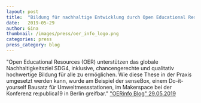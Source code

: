 ```yaml
---
layout: post
title:  "Bildung für nachhaltige Entwicklung durch Open Educational Resources: Die senseBox"
date:   2019-05-29 
author: Gina
thumbnail: /images/press/oer_info_logo.png
categories: press
press_category: blog
---
```

"Open Educational Resources (OER) unterstützen das globale Nachhaltigkeitsziel SDG4, inklusive, chancengerechte und qualitativ hochwertige Bildung für alle zu ermöglichen. Wie diese These in der Praxis umgesetzt werden kann, wurde am Beispiel der senseBox, einem Do-it-yourself Bausatz für Umweltmessstationen, im Makerspace bei der Konferenz re:publica19 in Berlin greifbar." 
<a href="https://open-educational-resources.de/bildung-fuer-nachhaltige-entwicklung-durch-open-educational-resources-die-sensebox/" target="_blank">"OERinfo Blog" 29.05.2019</a>
